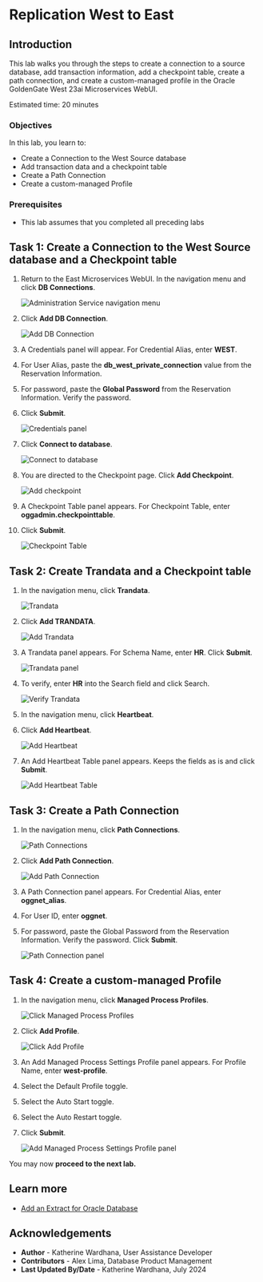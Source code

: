 # Replication West to East

## Introduction

This lab walks you through the steps to create a connection to a source database, add transaction information, add a checkpoint table, create a path connection, and create a custom-managed profile in the Oracle GoldenGate West 23ai Microservices WebUI.

Estimated time: 20 minutes


### Objectives
In this lab, you learn to:
* Create a Connection to the West Source database
* Add transaction data and a checkpoint table
* Create a Path Connection
* Create a custom-managed Profile

### Prerequisites

* This lab assumes that you completed all preceding labs

## Task 1: Create a Connection to the West Source database and a Checkpoint table

1. Return to the East Microservices WebUI. In the navigation menu and click **DB Connections**.

    ![Administration Service navigation menu](./images/03-01-nav-config.png " ")

2. Click **Add DB Connection**.

    ![Add DB Connection](./images/03-02-add-db-connec.png " ")

3. A Credentials panel will appear. For Credential Alias, enter **WEST**.

4. For User Alias, paste the **db\_west\_private\_connection** value from the Reservation Information. 

5. For password, paste the **Global Password** from the Reservation Information. Verify the password. 

6. Click **Submit**.

    ![Credentials panel](./images/03-06-credentials.png " ")

7. Click **Connect to database**.

    ![Connect to database](./images/03-07-connect-to-db.png " ")

8. You are directed to the Checkpoint page. Click **Add Checkpoint**.

    ![Add checkpoint](./images/03-08-add-checkpoint.png " ")

9. A Checkpoint Table panel appears. For Checkpoint Table, enter **oggadmin.checkpointtable**. 

10. Click **Submit**.

    ![Checkpoint Table](./images/03-10-checkpoint-table.png " ")

## Task 2: Create Trandata and a Checkpoint table

1. In the navigation menu, click **Trandata**.

    ![Trandata](./images/04-01-trandata.png " ")

2. Click **Add TRANDATA**.

    ![Add Trandata](./images/04-02-add-trandata.png " ")

3. A Trandata panel appears. For Schema Name, enter **HR**. Click **Submit**.

    ![Trandata panel](./images/04-03-trandata.png " ")

4. To verify, enter **HR** into the Search field and click Search.

    ![Verify Trandata](./images/04-04-verify-trandata.png " ")

5. In the navigation menu, click **Heartbeat**. 

6. Click **Add Heartbeat**.

    ![Add Heartbeat](./images/04-06-add-heartbeat.png " ")

7. An Add Heartbeat Table panel appears. Keeps the fields as is and click **Submit**.

    ![Add Heartbeat Table](./images/04-07-add-heartbeat-table.png " ")

## Task 3: Create a Path Connection
1. In the navigation menu, click **Path Connections**.

    ![Path Connections](./images/05-01-path-connections.png " ")

2. Click **Add Path Connection**.

    ![Add Path Connection](./images/05-02-add-path-connection.png " ")

3. A Path Connection panel appears. For Credential Alias, enter **oggnet_alias**.

4. For User ID, enter **oggnet**.

5. For password, paste the Global Password from the Reservation Information. Verify the password. Click **Submit**.

    ![Path Connection panel](./images/05-05-path-connection-panel.png " ")

## Task 4: Create a custom-managed Profile

1. In the navigation menu, click **Managed Process Profiles**.

    ![Click Managed Process Profiles](./images/06-01-managed-process-profiles.png " ")

2. Click **Add Profile**.

    ![Click Add Profile](./images/06-02-add-profile.png " ")

3. An Add Managed Process Settings Profile panel appears. For Profile Name, enter **west-profile**.

4. Select the Default Profile toggle.

5. Select the Auto Start toggle.

6. Select the Auto Restart toggle.

7. Click **Submit**.

    ![Add Managed Process Settings Profile panel](./images/06-07-add-profile-panel.png " ")

You may now **proceed to the next lab.**

## Learn more

* [Add an Extract for Oracle Database](https://docs.oracle.com/en/cloud/paas/goldengate-service/eeske/index.html)

## Acknowledgements
* **Author** - Katherine Wardhana, User Assistance Developer
* **Contributors** -  Alex Lima, Database Product Management
* **Last Updated By/Date** - Katherine Wardhana, July 2024
